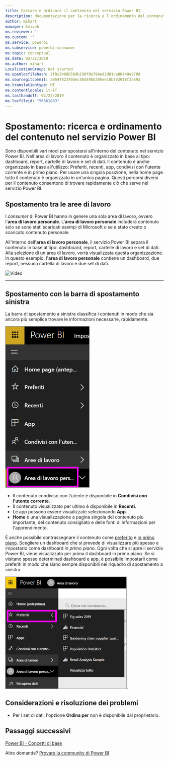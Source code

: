 ```yaml
---
title: Cercare e ordinare il contenuto nel servizio Power BI
description: documentazione per la ricerca e l'ordinamento del contenuto nelle aree di lavoro di Power BI
author: mihart
manager: kvivek
ms.reviewer: ''
ms.custom: ''
ms.service: powerbi
ms.subservice: powerbi-consumer
ms.topic: conceptual
ms.date: 02/21/2019
ms.author: mihart
LocalizationGroup: Get started
ms.openlocfilehash: 2f8c2468b56db190f9e794ed2d81ce86449a970d
ms.sourcegitcommit: a054782370dec56d49bb205ee10b7e2018f22693
ms.translationtype: HT
ms.contentlocale: it-IT
ms.lasthandoff: 02/22/2019
ms.locfileid: "56661883"
---
```

# <a name="navigation-searching-finding-and-sorting-content-in-power-bi-service"></a>Spostamento: ricerca e ordinamento del contenuto nel servizio Power BI
Sono disponibili vari modi per spostarsi all'interno del contenuto nel servizio Power BI. Nell'area di lavoro il contenuto è organizzato in base al tipo: dashboard, report, cartelle di lavoro e set di dati.  Il contenuto è anche organizzato in base all'utilizzo: Preferiti, recenti, app, condivisi con l'utente corrente e in primo piano. Per usare una singola posizione, nella home page tutto il contenuto è organizzato in un'unica pagina. Questi percorsi diversi per il contenuto consentono di trovare rapidamente ciò che serve nel servizio Power BI.  

## <a name="navigation-within-workspaces"></a>Spostamento tra le aree di lavoro

I *consumer* di Power BI hanno in genere una sola area di lavoro, ovvero l'**area di lavoro personale**. L'**area di lavoro personale** includerà contenuto solo se sono stati scaricati esempi di Microsoft o se è stato creato o scaricato contenuto personale.  

All'interno dell'**area di lavoro personale**, il servizio Power BI separa il contenuto in base al tipo: dashboard, report, cartelle di lavoro e set di dati. Alla selezione di un'area di lavoro, verrà visualizzata questa organizzazione. In questo esempio, l'**area di lavoro personale** contiene un dashboard, due report, nessuna cartella di lavoro e due set di dati.

![Video](./media/end-user-search-sort/nav.gif)

________________________________________

## <a name="navigation-using-the-left-navbar"></a>Spostamento con la barra di spostamento sinistra
La barra di spostamento a sinistra classifica i contenuti in modo che sia ancora più semplice trovare le informazioni necessarie, rapidamente.  

![Barra di spostamento a sinistra](./media/end-user-search-sort/power-bi-newnav2.png)


- Il contenuto condiviso con l'utente è disponibile in **Condivisi con l'utente corrente**.
- Il contenuto visualizzato per ultimo è disponibile in **Recenti**. 
- Le app possono essere visualizzate selezionando **App**.
- **Home** è una visualizzazione a pagina singola del contenuto più importante, del contenuto consigliato e delle fonti di informazioni per l'apprendimento.

È anche possibile contrassegnare il contenuto come [preferito](end-user-favorite.md) e [in primo piano](end-user-featured.md). Scegliere un dashboard che si prevede di visualizzare più spesso e impostarlo come dashboard *in primo piano*. Ogni volta che si apre il servizio Power BI, viene visualizzato per prima il dashboard in primo piano. Se si visitano spesso determinati dashboard e app, è possibile impostarli come preferiti in modo che siano sempre disponibili nel riquadro di spostamento a sinistra.

![Riquadro a comparsa Preferiti](./media/end-user-search-sort/power-bi-favorite-flyout.png).


## <a name="considerations-and-troubleshooting"></a>Considerazioni e risoluzione dei problemi
* Per i set di dati, l'opzione **Ordina per** non è disponibile dal proprietario.

## <a name="next-steps"></a>Passaggi successivi
[Power BI - Concetti di base](end-user-basic-concepts.md)

Altre domande? [Provare la community di Power BI](http://community.powerbi.com/)
